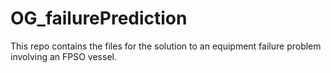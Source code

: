 # OG_failurePrediction
This repo contains the files for the solution to an equipment failure problem involving an FPSO vessel.
